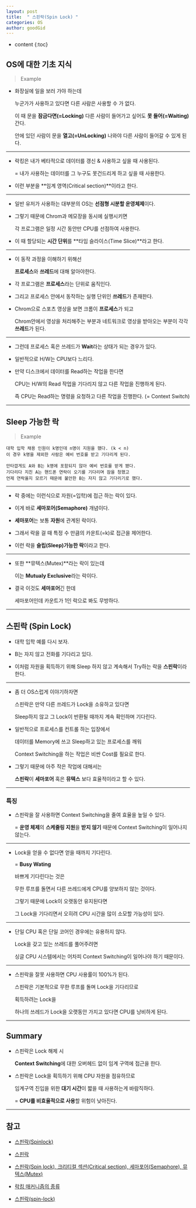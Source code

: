 ```yaml
---
layout: post
title:  " 스핀락(Spin Lock) "
categories: OS
author: goodGid
---
```

* content
{:toc}

## OS에 대한 기초 지식

> Example

* 화장실에 일을 보러 가야 하는데

  누군가가 사용하고 있다면 다른 사람은 사용할 수 가 없다.
  
  이 때 문을 **잠금다면(=Locking)** 다른 사람이 들어가고 싶어도 **못 들어(=Waiting)** 간다.
  
  안에 있던 사람이 문을 **열고(=UnLocking)** 나와야 다른 사람이 들어갈 수 있게 된다.

---

* 락킹은 내가 베타적으로 데이터를 갱신 & 사용하고 싶을 때 사용된다.

  = 내가 사용하는 데이터를 그 누구도 못건드리게 하고 싶을 때 사용한다.

* 이런 부분을 **임계 영역(Critical section)**이라고 한다.

---

* 일반 유저가 사용하는 대부분의 OS는 **선점형 시분할 운영체제**이다. 

* 그렇기 때문에 Chrom과 메모장을 동시에 실행시키면

  각 프로그램은 일정 시간 동안만 CPU를 선점하여 사용한다.

* 이 때 할당되는 **시간 단위**를 **타임 슬라이스(Time Slice)**라고 한다.

---

* 이 동작 과정을 이해하기 위해선 

  **프로세스**와 **쓰레드**에 대해 알아야한다.

* 각 프로그램은 **프로세스**라는 단위로 움직인다.

* 그리고 프로세스 안에서 동작하는 실행 단위인 **쓰레드**가 존재한다.

* Chrom으로 스포츠 영상을 보면 크롬이 **프로세스**가 되고

  Chrom안에서 영상을 처리해주는 부분과 네트워크로 영상을 받아오는 부분이 각각 **쓰레드**가 된다.

---

* 그런데 프로세스 혹은 쓰레드가 **Wait**라는 상태가 되는 경우가 있다.

* 일반적으로 H/W는 CPU보다 느리다.

* 만약 디스크에서 데이터를 Read하는 작업을 한다면 

  CPU는 H/W의 Read 작업을 기다리지 않고 다른 작업을 진행하게 된다.

  즉 CPU는 Read하는 명령을 요청하고 다른 작업을 진행한다. (= Context Switch)


---

## Sleep 가능한 락

> Example

```
대학 입학 채용 인원이 k명인데 n명이 지원을 했다. (k < n)
이 경우 k명을 제외한 사람은 예비 번호를 받고 기다리게 된다.

안타깝게도 A와 B는 k명에 포함되지 않아 예비 번호를 받게 됐다.
기다리다 지친 A는 핸드폰 연락이 오기를 기다리며 잠을 청했고
언제 연락올지 모르기 때문에 불안한 B는 자지 않고 기다리기로 했다.
```

---

* 락 중에는 이런식으로 자원(=입학)에 접근 하는 락이 있다.

* 이게 바로 **세마포어(Semaphore)** 개념이다.

* **세마포어**는 보통 **자원**에 관계된 락이다. 

* 그래서 락을 걸 때 특정 수 만큼의 카운트(=k)로 접근을 제어한다.

* 이런 락을 **슬립(Sleep)가능한 락**이라고 한다.

---

* 또한 **뮤텍스(Mutex)**라는 락이 있는데 

  이는 **Mutualy Exclusive**라는 락이다. 

* 결국 이것도 **세마포어**긴 한데 

  세마포어인데 카운트가 1인 락으로 봐도 무방하다. 



---

## 스핀락 (Spin Lock)

* 대학 입학 예를 다시 보자.

* B는 자지 않고 전화를 기다리고 있다.

* 이처럼 자원을 획득하기 위해 Sleep 하지 않고 계속해서 Try하는 락을 **스핀락**이라 한다.

---

* 좀 더 OS스럽게 이야기하자면

  스핀락은 만약 다른 쓰레드가 Lock을 소유하고 있다면 

  Sleep하지 않고 그 Lock이 반환될 때까지 계속 확인하며 기다린다.

* 일반적으로 프로세스를 컨트롤 하는 입장에서

  데이터를 Memory에 쓰고 Sleep하고 있는 프로세스를 깨워

  Context Switching을 하는 작업은 비싼 Cost를 필요로 한다.

* 그렇기 때문에 아주 작은 작업에 대해서는 

  **스핀락**이 **세마포어** 혹은 **뮤텍스** 보다 효율적이라고 할 수 있다.


---




### 특징

* 스핀락을 잘 사용하면 Context Switching을 줄여 효율을 높일 수 있다.

  = **운영 체제**의 **스케줄링 지원**을 **받지 않기** 때문에 Context Switching이 일어나지 않는다. 


---


* Lock을 얻을 수 없다면 얻을 때까지 기다린다. 

  = **Busy Wating**

  바쁘게 기다린다는 것은 

  무한 루프를 돌면서 다른 쓰레드에게 CPU를 양보하지 않는 것이다.

  그렇기 때문에 Lock이 오랫동안 유지된다면
  
  그 Lock을 기다리면서 오히려 CPU 시간을 많이 소모할 가능성이 있다.

---  

* 단일 CPU 혹은 단일 코어인 경우에는 유용하지 않다.

  Lock을 갖고 있는 쓰레드를 풀어주려면 

  싱글 CPU 시스템에서는 어차피 Context Switching이 일어나야 하기 때문이다.

---

* 스핀락을 잘못 사용하면 CPU 사용률이 100%가 된다.
  
  스핀락은 기본적으로 무한 루프를 돌며 Lock을 기다리므로 

  획득하려는 Lock을 
  
  하나의 쓰레드가 Lock을 오랫동안 가지고 있다면 CPU를 낭비하게 된다.


---

## Summary 

* 스핀락은 Lock 해제 시 

  **Context Switching**에 대한 오버헤드 없이 임계 구역에 접근을 한다.

* 스핀락은 Lock을 획득하기 위해 CPU 자원을 점유하므로 

  임계구역 진입을 위한 **대기 시간**이 짧을 때 사용하는게 바람직하다.

  = **CPU를 비효율적으로 사용**할 위험이 낮아진다.


---

## 참고

* [스핀락(Spinlock)](http://zepeh.tistory.com/180)

* [스핀락](https://ko.wikipedia.org/wiki/%EC%8A%A4%ED%95%80%EB%9D%BD)

* [스핀락(Spin lock), 크리티컬 섹션(Critical section), 세마포어(Semaphore), 뮤텍스(Mutex)](http://brownbears.tistory.com/45)

* [락킹 매커니즘의 종류](http://algorithm.jioh.net/2010/10/%EB%9D%BD%ED%82%B9-%EB%A7%A4%EC%BB%A4%EB%8B%88%EC%A6%98%EC%9D%98-%EC%A2%85%EB%A5%98.html)

* [스핀락(spin-lock)](http://genesis8.tistory.com/156)